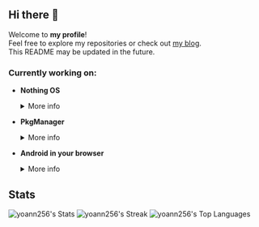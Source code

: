 ## Hi there 👋

Welcome to **my profile**!  
Feel free to explore my repositories or check out [my blog](https://rindoffblog.blogspot.com/?m=1).  
This README may be updated in the future.

### Currently working on:

- **Nothing OS**  
  <details>
    <summary>More info</summary>
    A custom operating system built from scratch—designed to be lightweight, minimal, and uniquely mine.
  </details>

- **PkgManager**  
  <details>
    <summary>More info</summary>
    A simple and straightforward package/app manager for Android.  
    Think of it as a lightweight alternative for managing apps without the bloat.
  </details>

- **Android in your browser**  
  <details>
    <summary>More info</summary>
    Basically a *remake* of Android that you can *play* right in your browser!
  </details>

## Stats
![yoann256's Stats](https://github-readme-stats.vercel.app/api?username=yoann256&theme=vue-dark&show_icons=true&hide_border=true&count_private=true)
![yoann256's Streak](https://github-readme-streak-stats.herokuapp.com/?user=yoann256&theme=vue-dark&hide_border=true)
![yoann256's Top Languages](https://github-readme-stats.vercel.app/api/top-langs/?username=yoann256&theme=vue-dark&show_icons=true&hide_border=true&layout=compact)
